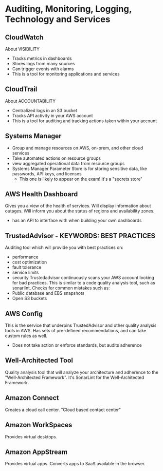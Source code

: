 # Auditing, Monitoring, Logging, Technology and Services
## CloudWatch
About VISIBILITY
 - Tracks metrics in dashboards
 - Stores logs from many sources
 - Can trigger events with alarms
 - This is a tool for monitoring applications and services


## CloudTrail
About ACCOUNTABILITY
 - Centralized logs in an S3 bucket
 - Tracks API activity in your AWS account
 - This is a tool for auditing and tracking actions taken within your account

## Systems Manager
 - Group and manage resources on AWS, on-prem, and other cloud services
 - Take automated actions on resource groups
 - view aggregated operational data from resource groups
 - Systems Manager Parameter Store is for storing sensitive data, like passwords, API keys, and licenses
   - This one is likely to appear on the exam! It's a "secrets store"
  
## AWS Health Dashboard
Gives you a view of the health of services. Will display information about outages. Will inform you about the status of regions and availability zones.
 - has an API to interface with when building your own dashboards

## TrustedAdvisor - KEYWORDS: BEST PRACTICES
Auditing tool which will provide you with best practices on:
 - performance
 - cost optimization
 - fault tolerance
 - service limits
 - security
Trustedadvisor continuously scans your AWS account looking for bad practices. This is similar to a code quality analysis tool, such as sonarlint. Checks for common mistakes such as:
 - Public database and EBS snapshots
 - Open S3 buckets

## AWS Config
This is the service that underpins TrustedAdvisor and other quality analysis tools in AWS. Has sets of pre-defined recommendations, and can take custom rules as well. 
 - Does not take action or enforce standards, but audits adherence

## Well-Architected Tool
Quality analysis tool that will analyze your architecture and adherence to the "Well-Architected Framework". It's SonarLint for the Well-Architected Framework.

## Amazon Connect
Creates a cloud call center. "Cloud based contact center"

## Amazon WorkSpaces
Provides virtual desktops.

## Amazon AppStream
Provides virtual apps. Converts apps to SaaS available in the browser.
